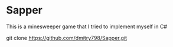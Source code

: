# Sapper

This is a minesweeper game that I tried to implement myself in C#

git clone https://github.com/dmitry798/Sapper.git
